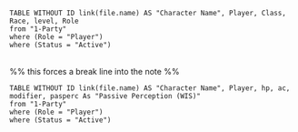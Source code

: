 ```dataview
TABLE WITHOUT ID link(file.name) AS "Character Name", Player, Class, Race, level, Role
from "1-Party"
where (Role = "Player") 
where (Status = "Active") 
```

<br> %% this forces a break line into the note %%

```dataview
TABLE WITHOUT ID link(file.name) AS "Character Name", Player, hp, ac, modifier, pasperc As "Passive Perception (WIS)"
from "1-Party"
where (Role = "Player") 
where (Status = "Active") 
```